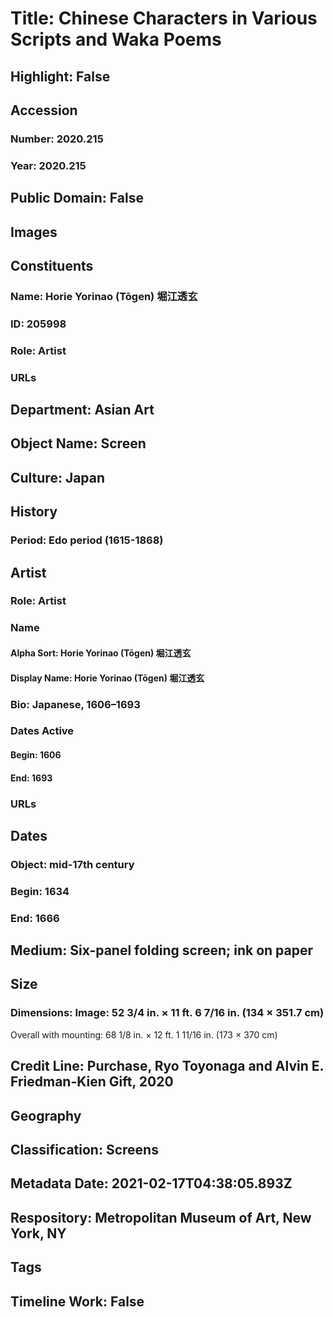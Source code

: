 # Title: Chinese Characters in Various Scripts and Waka Poems
## Highlight: False
## Accession
### Number: 2020.215
### Year: 2020.215
## Public Domain: False
## Images
## Constituents
### Name: Horie Yorinao (Tōgen) 堀江透玄
### ID: 205998
### Role: Artist
### URLs
## Department: Asian Art
## Object Name: Screen
## Culture: Japan
## History
### Period: Edo period (1615-1868)
## Artist
### Role: Artist
### Name
#### Alpha Sort: Horie Yorinao (Tōgen) 堀江透玄
#### Display Name: Horie Yorinao (Tōgen) 堀江透玄
### Bio: Japanese, 1606–1693
### Dates Active
#### Begin: 1606
#### End: 1693
### URLs
## Dates
### Object: mid-17th century
### Begin: 1634
### End: 1666
## Medium: Six-panel folding screen; ink on paper
## Size
### Dimensions: Image: 52 3/4 in. × 11 ft. 6 7/16 in. (134 × 351.7 cm)
Overall with mounting: 68 1/8 in. × 12 ft. 1 11/16 in. (173 × 370 cm)
## Credit Line: Purchase, Ryo Toyonaga and Alvin E. Friedman-Kien Gift, 2020
## Geography
## Classification: Screens
## Metadata Date: 2021-02-17T04:38:05.893Z
## Respository: Metropolitan Museum of Art, New York, NY
## Tags
## Timeline Work: False